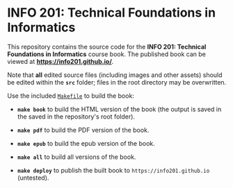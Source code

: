 # INFO 201: Technical Foundations in Informatics

This repository contains the source code for the **INFO 201: Technical Foundations in Informatics** course book. The published book can be viewed at **https://info201.github.io/**.

Note that **all** edited source files (including images and other assets) should be edited within the **`src`** folder; files in the root directory may be overwritten.

Use the included [`Makefile`](https://en.wikipedia.org/wiki/Makefile) to build the book:

- **`make book`** to build the HTML version of the book (the output is saved in the saved in the repository's root folder).

- **`make pdf`** to build the PDF version of the book.

- **`make epub`** to build the epub version of the book.

- **`make all`** to build all versions of the book.

- **`make deploy`** to publish the built book to `https://info201.github.io` (untested).
